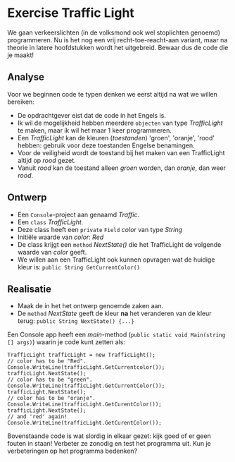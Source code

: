 # Exercise Traffic Light

We gaan verkeerslichten (in de volksmond ook wel stoplichten genoemd) programmeren.
Nu is het nog een vrij recht-toe-reacht-aan variant,
maar na theorie in latere hoofdstukken wordt het uitgebreid.
Bewaar dus de code die je maakt!

## Analyse

Voor we beginnen code te typen denken we eerst altijd na wat we willen bereiken:
- De opdrachtgever eist dat de code in het Engels is.
- Ik wil de mogelijkheid hebben meerdere `objecten` van type *TrafficLight* te maken, maar ik wil het maar 1 keer programmeren.
- Een *TrafficLight* kan de kleuren (*toestanden*) 'groen', 'oranje', 'rood' hebben: gebruik voor deze toestanden Engelse benamingen.
- Voor de veiligheid wordt de toestand bij het maken van een TrafficLight altijd op *rood* gezet.
- Vanuit *rood* kan de toestand alleen *groen* worden, dan *oranje*, dan weer *rood*.


## Ontwerp
- Een `Console`-project aan genaamd *Traffic*.
- Een `class` *TrafficLight*.
- Deze class heeft een `private` `Field` *color* van type *String*
- Initiële waarde van *color*: *Red*
- De class krijgt een `method` *NextState()* die het TrafficLight de volgende waarde van *color* geeft.
- We willen aan een TrafficLight ook kunnen opvragen wat de huidige kleur is: `public String GetCurrentColor()`

## Realisatie
- Maak de in het het ontwerp genoemde zaken aan.
- De `method` *NextState* geeft de kleur **na** het veranderen van de kleur terug: `public String NextState() {...}`

Een Console app heeft een *main*-method (`public static void Main(string [] args)`)
waarin je code kunt zetten als:
```
TrafficLight trafficLight = new TrafficLight();
// color has to be "Red".
Console.WriteLine(trafficLight.GetCurrentcolor());
trafficLight.NextState();
// color has to be "green".
Console.WriteLine(trafficLight.GetCurrentColor());
trafficLight.NextState();
// color has to be "oranje".
Console.WriteLine(trafficLight.GetCurentColor());
trafficLight.NextState();
// and 'red' again!
Console.WriteLine(trafficLight.GetCurentColor());
```
Bovenstaande code is wat slordig in elkaar gezet: kijk goed of er geen fouten in staan!
Verbeter ze zonodig en test het programma uit.
Kun je verbeteringen op het programma bedenken?
